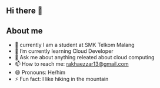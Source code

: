 ## Hi there 👋
## About me
- 🔭 currently I am a student at SMK Telkom Malang
- 🌱 I’m currently learning Cloud Developer
- 💬 Ask me about anything releated about cloud computing
- 📫 How to reach me: rakhaezzar13@gmail.com
- 😄 Pronouns: He/him
- ⚡ Fun fact: I like hiking in the mountain
